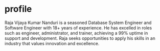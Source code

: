 # profile
Raja Vijaya Kumar Nanduri is a seasoned Database System Engineer and Software Engineer with 18+ years of experience. He has excelled in roles such as engineer, administrator, and trainer, achieving a 99% uptime in support and development. Raja seeks opportunities to apply his skills in an industry that values innovation and excellence.
